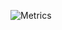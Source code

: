 ![Metrics](https://metrics.lecoq.io/mkn96?template=classic&screenshot=1&repositories=1&activity=1&languages=1&isocalendar=1&introduction=1&pagespeed=1&base.indepth=false&repositories=100&repositories.batch=100&repositories.forks=false&repositories.affiliations=owner&isocalendar.duration=half-year&languages.limit=8&languages.threshold=0%25&languages.other=false&languages.colors=github&languages.sections=most-used&languages.indepth=false&languages.analysis.timeout=15&languages.categories=markup%2C%20programming&languages.recent.categories=markup%2C%20programming&languages.recent.load=300&languages.recent.days=14&activity.limit=5&activity.load=300&activity.days=14&activity.visibility=all&activity.timestamps=false&activity.filter=all&introduction.title=true&pagespeed.url=.user.website&pagespeed.detailed=false&pagespeed.screenshot=false&screenshot.title=Screenshot&screenshot.url=https%3A%2F%2Fwww.miken.me%2F&screenshot.selector=body&screenshot.background=true&config.timezone=Europe%2FKiev)

